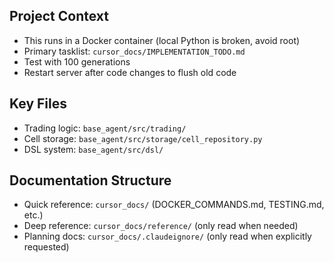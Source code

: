 ## Project Context
- This runs in a Docker container (local Python is broken, avoid root)
- Primary tasklist: `cursor_docs/IMPLEMENTATION_TODO.md`
- Test with 100 generations
- Restart server after code changes to flush old code

## Key Files
- Trading logic: `base_agent/src/trading/`
- Cell storage: `base_agent/src/storage/cell_repository.py`
- DSL system: `base_agent/src/dsl/`

## Documentation Structure
- Quick reference: `cursor_docs/` (DOCKER_COMMANDS.md, TESTING.md, etc.)
- Deep reference: `cursor_docs/reference/` (only read when needed)
- Planning docs: `cursor_docs/.claudeignore/` (only read when explicitly requested)